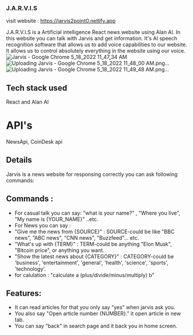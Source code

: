 ### J.A.R.V.I.S
visit website : https://jarvis2point0.netlify.app

J.A.R.V.I.S is a Artificial intelligence React news website using Alan AI. In this website you can talk with Jarvis and get information. It's AI speech recognition software that allows us to add voice capabilities to our website. It allows us to control absolutely everything in the website using our voice.
![Jarvis - Google Chrome 5_18_2022 11_47_34 AM](https://user-images.githubusercontent.com/86047367/168970792-599a5280-90b3-471a-8699-5fdf46cc5d04.png)
![Uploading Jarvis - Google Chrome 5_18_2022 11_48_00 AM.png…]()
![Uploading Jarvis - Google Chrome 5_18_2022 11_49_48 AM.png…]()

## Tech stack used
React and Alan AI

# API's
NewsApi, CoinDesk api

## Details
Jarvis is a news website for responsing correctly you can ask following commands: 

## Commands : 
* For casual talk you can say: "what is your name?" , "Where you live", "My name is {YOUR_NAME}" ..etc.
* For News you can say : 
* "Give me the news from {SOURCE}" : SOURCE-could be like "BBC news", "ABC news", "CNN news", "Buzzfeed"... etc. 
* "What's up with {TERM}" : TERM-could be anything "Elon Musk", "Bitcoin price", or anything you want.
* "Show the latest news about {CATEGORY}" : CATEGORY-could be 'business', 'entertainment', 'general', 'health', 'science', 'sports', 'technology'.
* for calulation : "calculate a (plus/divide/minus/multiply) b"

## Features:
* It can read articles for that you only say "yes" when jarvis ask you.
* You also say "Open article number {NUMBER}." it open article in new tab.
* You can say "back" in search page and it back you in home screen.



